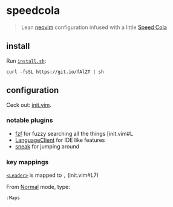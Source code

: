 # speedcola

> Lean [neovim] configuration infused with a little [Speed Cola]

## install

Run [`install.sh`](install.sh):
```
curl -fsSL https://git.io/fAlZT | sh
```

## configuration

Ceck out: [init.vim](init.vim).

### notable plugins

- [fzf] for fuzzy searching all the things [init.vim#L
- [LanguageClient] for IDE like features
- [sneak] for jumping around

### key mappings

[`<Leader>`] is mapped to `,` (init.vim#L7)

From [Normal] mode, type:
```
:Maps
```

[neovim]: https://neovim.io
[Speed Cola]: http://nazizombies.wikia.com/wiki/Speed_Cola
[`<Leader>`]: http://learnvimscriptthehardway.stevelosh.com/chapters/06.html#leader
[fzf]: https://github.com/junegunn/fzf.vim
[LanguageClient]: https://github.com/autozimu/LanguageClient-neovim
[sneak]: https://github.com/justinmk/vim-sneak
[Normal]: https://en.wikibooks.org/wiki/Learning_the_vi_Editor/Vim/Modes#normal_(command)

[Neovim FAQ]: https://github.com/neovim/neovim/wiki/FAQ
[Learn Vimscript the Hard Way]: http://learnvimscriptthehardway.stevelosh.com/
[Vimcasts]: http://vimcasts.org/
[Vimulator]: http://thoughtbot.github.io/vimulator/
[Learning the vi Editor/Vim Wiki]: https://en.wikibooks.org/wiki/Learning_the_vi_Editor/Vim
[vi-improved]: https://www.vi-improved.org/
